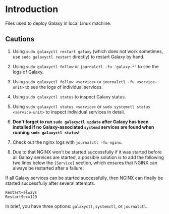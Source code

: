 # Introduction

Files used to deploy Galaxy in local Linux machine.

## Cautions

1. Using `sudo galaxyctl restart galaxy` (which does not work sometimes, use `sudo galaxyctl restart` directly) to restart Galaxy by hand.

2. Using `sudo galaxyctl follow` or `journalctl -fu 'galaxy-*'` to see the logs of Galaxy.

3. Using `sudo galaxyctl follow <service>` or `journalctl -fu <service-unit>` to see the logs of individual services.

4. Using `sudo galaxyctl status` to inspect Galaxy status.

5. Using `sudo galaxyctl status <service>` or `sudo systemctl status <service-unit>` to inspect individual services in detail.

6. **Don't forget to run `sudo galaxyctl update` after Galaxy has been installed if no Galaxy-associated `systemd` services are found when running `sudo galaxyctl status`!**

7. Check out the nginx logs with `journalctl -fu nginx`.

8. Due to that NGINX won't be started successfully if it was started before all Galaxy services are started, a possible solution is to add the following two lines below the `[Service]` section, which ensures that NGINX can always be restarted after a failure:

If all Galaxy services can be started successfully, then NGINX can finally be started successfully after several attempts.

```{bash}
Restart=always
RestartSec=120
```

In brief, you have three options: `galaxyctl`, `systemctl`, or `journalctl`.
